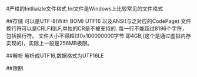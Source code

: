 #严格的Initliaizle文件格式
Ini文件是Windows上比较常见的文件格式


##存储
可以是UTF-8(With BOM) UTF16 以及ANSI(与之对应的CodePage)
文件换行符可以是CRLF和LF,单独的CR是不被支持的.
每一行不能超过8196个字符，包括换行符。
文件大小不得超过0x100000000字节 即4GB,(这个是通过虚拟内存实现的)，实际上一般是256MB极限。

##解析
解析成UTF16,数据格式为UTF16LE

##限制
